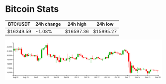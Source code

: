 # Bitcoin Stats

BTC/USDT|24h change|24h high|24h low|
|---|---|---|---|
|$16349.59|-1.08%|$16597.36|$15995.27|

<img src="./chart.svg">
